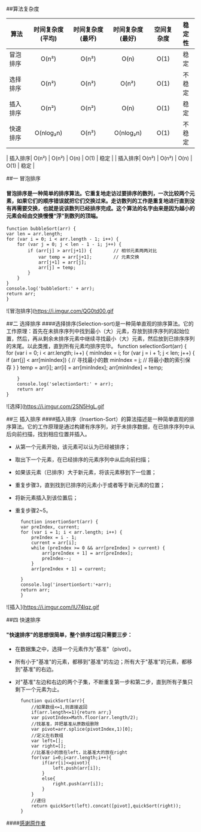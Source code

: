 

##算法复杂度

| 算法   | 时间复杂度(平均) | 时间复杂度(最坏)|  时间复杂度(最好)|空间复杂度| 稳定性 |
| ---   | :---------:     | :---------:   |:--------:      |:-------: |:-------:|  
| 冒泡排序|     O(n²)     | O(n²)         |    O(n)      |     O(1)  |   稳定   |
| 选择排序|     O(n²)     | O(n²)         |    O(n²)     |     O(1)  |   不稳定 |
| 插入排序|     O(n²)     | O(n²)         |    O(n)      |     O(1)  |   稳定   |
| 快速排序|     O(nlog₂n) | O(n²)         |    O(nlog₂n) |     O(1)  |   不稳定 |



| 插入排序|     O(n²)     | O(n²)         |    O(n)      |     O(1)  |   稳定   |
| 插入排序|     O(n²)     | O(n²)         |    O(n)      |     O(1)  |   稳定   |


##一 冒泡排序

#### 冒泡排序是一种简单的排序算法。它重复地走访过要排序的数列，一次比较两个元素，如果它们的顺序错误就把它们交换过来。走访数列的工作是重复地进行直到没有再需要交换，也就是说该数列已经排序完成。这个算法的名字由来是因为越小的元素会经由交换慢慢“浮”到数列的顶端。
	

	function bubbleSort(arr) {
    var len = arr.length;
    for (var i = 0; i < arr.length - 1; i++) {
        for (var j = 0; j < len - 1 - i; j++) {
            if (arr[j] > arr[j+1]) {        // 相邻元素两两对比
                var temp = arr[j+1];        // 元素交换
                arr[j+1] = arr[j];
                arr[j] = temp;
            }
        }
    }
    console.log('bubbleSort:' + arr);
    return arr;
	}

![冒泡排序](https://i.imgur.com/QG0td00.gif

##二 选择排序
####选择排序(Selection-sort)是一种简单直观的排序算法。它的工作原理：首先在未排序序列中找到最小（大）元素，存放到排序序列的起始位置，然后，再从剩余未排序元素中继续寻找最小（大）元素，然后放到已排序序列的末尾。以此类推，直到所有元素均排序完毕。
	function selectionSort(arr) {
		for (var i = 0; i < arr.length; i++) {
			minIndex = i;
			for (var j = i + 1; j < len; j++) {
				if (arr[j] < arr[minIndex]) { // 寻找最小的数
					minIndex = j; // 将最小数的索引保存
				}
			}
			temp = arr[i];
			arr[i] = arr[minIndex];
			arr[minIndex] = temp;
			
		}
		console.log('selectionSort:' + arr);
		return arr
	}

![选择](https://i.imgur.com/2SN5HgL.gif

##三 插入排序
####插入排序（Insertion-Sort）的算法描述是一种简单直观的排序算法。它的工作原理是通过构建有序序列，对于未排序数据，在已排序序列中从后向前扫描，找到相应位置并插入。

- 从第一个元素开始，该元素可以认为已经被排序；
- 取出下一个元素，在已经排序的元素序列中从后向前扫描；
- 如果该元素（已排序）大于新元素，将该元素移到下一位置；
- 重复步骤3，直到找到已排序的元素小于或者等于新元素的位置；
- 将新元素插入到该位置后；
- 重复步骤2~5。



		function insertionSort(arr) {
		var preIndex, current;
		for (var i = 1; i < arr.length; i++) {
			preIndex = i - 1;
			current = arr[i];
			while (preIndex >= 0 && arr[preIndex] > current) {
				arr[preIndex + 1] = arr[preIndex];
				preIndex--;
			}
			arr[preIndex + 1] = current;
	
		}
		console.log('insertionSort:'+arr);
		return arr;
		}


![插入](https://i.imgur.com/IU74lqz.gif


##四 快速排序
#### "快速排序"的思想很简单，整个排序过程只需要三步：
- 在数据集之中，选择一个元素作为"基准"（pivot）。

- 所有小于"基准"的元素，都移到"基准"的左边；所有大于"基准"的元素，都移到"基准"的右边。

- 对"基准"左边和右边的两个子集，不断重复第一步和第二步，直到所有子集只剩下一个元素为止。
  	


		function quickSort(arr){
		    //如果数组<=1,则直接返回
		    if(arr.length<=1){return arr;}
		    var pivotIndex=Math.floor(arr.length/2);
		    //找基准，并把基准从原数组删除
		    var pivot=arr.splice(pivotIndex,1)[0];
		    //定义左右数组
		    var left=[];
		    var right=[];
		    //比基准小的放在left，比基准大的放在right
		    for(var i=0;i<arr.length;i++){
		        if(arr[i]<=pivot){
		            left.push(arr[i]);
		        }
		        else{
		            right.push(arr[i]);
		        }
		    }
		    //递归
		    return quickSort(left).concat([pivot],quickSort(right));
		}






####[感谢原作者](https://www.cnblogs.com/onepixel/articles/7674659.html)

